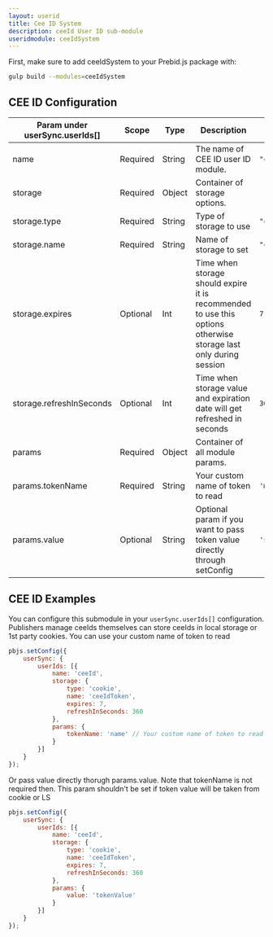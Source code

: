 ```yaml
---
layout: userid
title: Cee ID System
description: ceeId User ID sub-module
useridmodule: ceeIdSystem
---
```


First, make sure to add ceeIdSystem to your Prebid.js package with:

```bash
gulp build --modules=ceeIdSystem
```

## CEE ID Configuration

| Param under userSync.userIds[] | Scope | Type | Description | Example |
| --- | --- | --- | --- | --- |
| name | Required | String | The name of CEE ID user ID module. | `"ceeId"` |
| storage | Required | Object | Container of storage options. |  |
| storage.type | Required | String | Type of storage to use  | `"cookie"` |
| storage.name | Required | String | Name of storage to set  | `"ceeIdToken"` |
| storage.expires | Optional | Int | Time when storage should expire it is recommended to use this options otherwise storage last only during session  | `7` |
| storage.refreshInSeconds | Optional | Int | Time when storage value and expiration date will get refreshed in seconds  | `360` |
| params | Required | Object | Container of all module params. |  |
| params.tokenName | Required | String |  Your custom name of token to read | `'myExampleTokenName'` |
| params.value | Optional | String | Optional param if you want to pass token value directly through setConfig  | `'someTokenValue'` |

## CEE ID Examples

You can configure this submodule in your `userSync.userIds[]` configuration. Publishers manage ceeIds themselves can store ceeIds in local storage or 1st party cookies. You can use your custom name of token to read

```javascript
pbjs.setConfig({
    userSync: {
        userIds: [{
            name: 'ceeId',
            storage: {
                type: 'cookie',
                name: 'ceeIdToken',
                expires: 7,
                refreshInSeconds: 360
            },
            params: {
                tokenName: 'name' // Your custom name of token to read
            }
        }]
    }
});
```

Or pass value directly thorugh params.value. Note that tokenName is not required then. This param shouldn't be set if token value will be taken from cookie or LS

```javascript
pbjs.setConfig({
    userSync: {
        userIds: [{
            name: 'ceeId',
            storage: {
                type: 'cookie',
                name: 'ceeIdToken',
                expires: 7,
                refreshInSeconds: 360
            },
            params: {
                value: 'tokenValue'
            }
        }]
    }
});
```
